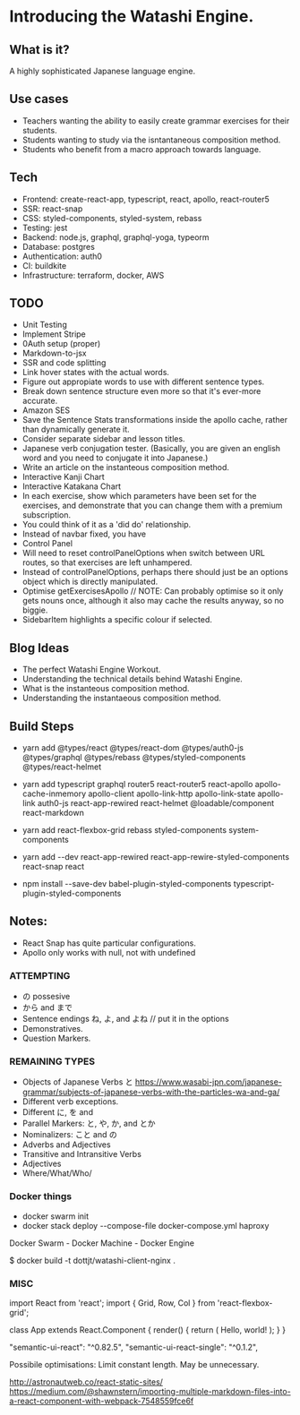 # Introducing the Watashi Engine.

## What is it?

A highly sophisticated Japanese language engine.

## Use cases
- Teachers wanting the ability to easily create grammar exercises for their students.
- Students wanting to study via the isntantaneous composition method.
- Students who benefit from a macro approach towards language.

## Tech
- Frontend: create-react-app, typescript, react, apollo, react-router5
- SSR: react-snap
- CSS: styled-components, styled-system, rebass
- Testing: jest
- Backend: node.js, graphql, graphql-yoga, typeorm
- Database: postgres
- Authentication: auth0
- CI: buildkite
- Infrastructure: terraform, docker, AWS

## TODO
- Unit Testing
- Implement Stripe
- 0Auth setup (proper)
- Markdown-to-jsx
- SSR and code splitting
- Link hover states with the actual words.
- Figure out appropiate words to use with different sentence types.
- Break down sentence structure even more so that it's ever-more accurate.
- Amazon SES
- Save the Sentence Stats transformations inside the apollo cache, rather than dynamically generate it.
- Consider separate sidebar and lesson titles.
- Japanese verb conjugation tester. (Basically, you are given an english word and you need to conjugate it into Japanese.)
- Write an article on the instanteous composition method.
- Interactive Kanji Chart
- Interactive Katakana Chart
- In each exercise, show which parameters have been set for the exercises, and demonstrate that you can change them with a premium subscription.
- You could think of it as a 'did do' relationship.
- Instead of navbar fixed, you have 
- Control Panel
- Will need to reset controlPanelOptions when switch between URL routes, so that exercises are left unhampered. 
- Instead of controlPanelOptions, perhaps there should just be an options object which is directly manipulated. 
- Optimise getExercisesApollo     // NOTE: Can probably optimise so it only gets nouns once, although it also may cache the results anyway, so no biggie.
- SidebarItem highlights a specific colour if selected. 


## Blog Ideas

- The perfect Watashi Engine Workout.
- Understanding the technical details behind Watashi Engine.
- What is the instanteous composition method.
- Understanding the instantaeous composition method.

## Build Steps 

- yarn add @types/react @types/react-dom @types/auth0-js @types/graphql @types/rebass @types/styled-components @types/react-helmet 
- yarn add typescript graphql router5 react-router5 react-apollo apollo-cache-inmemory apollo-client apollo-link-http apollo-link-state apollo-link auth0-js react-app-rewired react-helmet @loadable/component react-markdown 
- yarn add react-flexbox-grid rebass styled-components system-components 
- yarn add --dev react-app-rewired react-app-rewire-styled-components react-snap react

- npm install --save-dev babel-plugin-styled-components typescript-plugin-styled-components

## Notes: 

- React Snap has quite particular configurations. 
- Apollo only works with null, not with undefined

### ATTEMPTING
- の possesive
- から and まで
- Sentence endings ね, よ, and よね // put it in the options
- Demonstratives.
- Question Markers.

### REMAINING TYPES
- Objects of Japanese Verbs と https://www.wasabi-jpn.com/japanese-grammar/subjects-of-japanese-verbs-with-the-particles-wa-and-ga/
- Different verb exceptions.
- Different に, を and
- Parallel Markers: と, や, か, and とか
- Nominalizers: こと and の
- Adverbs and Adjectives
- Transitive and Intransitive Verbs
- Adjectives
- Where/What/Who/

### Docker things 

- docker swarm init
- docker stack deploy --compose-file docker-compose.yml haproxy

Docker Swarm - Docker Machine - Docker Engine 

$ docker build -t dottjt/watashi-client-nginx .

### MISC

import React from 'react'; import { Grid, Row, Col } from 'react-flexbox-grid';

class App extends React.Component { render() { return ( Hello, world! ); } }

"semantic-ui-react": "^0.82.5", "semantic-ui-react-single": "^0.1.2",

Possibile optimisations: Limit constant length. May be unnecessary.

http://astronautweb.co/react-static-sites/
https://medium.com/@shawnstern/importing-multiple-markdown-files-into-a-react-component-with-webpack-7548559fce6f